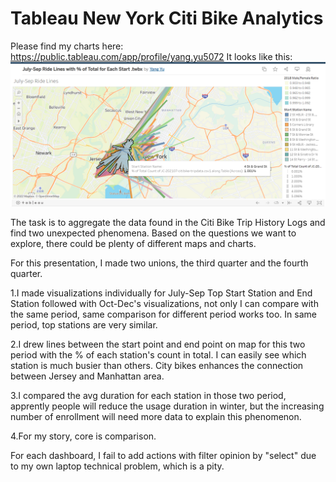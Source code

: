 # Tableau New York Citi Bike Analytics

Please find my charts here: https://public.tableau.com/app/profile/yang.yu5072
It looks like this:
![MAP!](Tableau.png)



The task is to aggregate the data found in the Citi Bike Trip History Logs and find two unexpected phenomena. Based on the questions we want to explore, there could be plenty of different maps and charts.

For this presentation, I made two unions, the third quarter and the fourth quarter.

1.I made visualizations individually for July-Sep Top Start Station and End Station followed with Oct-Dec's visualizations, not only I can compare with the same period, same comparison for different period works too. In same period, top stations are very similar.

2.I drew lines between the start point and end point on map for this two period with the % of each station's count in total. I can easily see which station is much busier than others. City bikes enhances the connection between Jersey and Manhattan area.

3.I compared the avg duration for each station in those two period, apprently people will reduce the usage duration in winter, but the increasing number of enrollment will need more data to explain this phenomenon.

4.For my story, core is comparison.

For each dashboard, I fail to add actions with filter opinion by "select" due to my own laptop technical problem, which is a pity.



